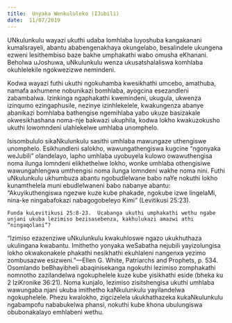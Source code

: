 ```yaml
---
title:  Unyaka Wenkululeko (IJubili)
date:  11/07/2019
---
```


UNkulunkulu wayazi ukuthi udaba lomhlaba luyoshuba kangakanani kumaIsrayeli, abantu ababengenakhaya okungelabo, besalindele ukungena ezweni lesithembiso baze bakhe umphakathi wabo omusha eKhanani.  Beholwa uJoshuwa, uNkulunkulu wenza ukusatshalaliswa komhlaba okuhlelekile ngokwezizwe nemindeni.

Kodwa wayazi futhi ukuthi ngokuhamba kwesikhathi umcebo, amathuba, namafa axhumene nobunikazi bomhlaba, ayogcina esezandleni zabambalwa.  Izinkinga ngaphakathi kwemindeni, ukugula, ukwenza izinqumo ezingaphusile, nezinye izinhlekelele, kwakungenza abanye abanikazi bomhlaba bathengise ngemihlaba yabo ukuze basizakale okwesikhashana noma-nje bakwazi ukuphila, kodwa lokho kwakuzokusho ukuthi lowomndeni ulahlekelwe umhlaba unomphelo.

Isisombululo sikaNkulunkulu sasithi umhlaba mawungaze uthengiswe unomphelo. Esikhundleni salokho, wawungathengiswa kugcine “ngonyaka weJubili” olandelayo, lapho umhlaba uyobuyela kulowo owawuthengisa noma ilunga lomndeni elikhethelwe lokho, wonke umhlaba othengisiwe wawungahlengwa umthengisi noma ilunga lomndeni wakhe noma nini.  Futhi uNkulunkulu ukhumbuza abantu ngobudlelwane babo naYe nokuthi lokho kunamthelela muni ebudlelwaneni babo nabanye abantu: “Akuyikuthengiswa ngezwe kuze kube phakade, ngokube izwe lingelaMi, nina-ke ningabafokazi nabagogobeleyo Kimi” (Levitikusi 25:23).

`Funda kuLevitikusi 25:8-23.  Ucabanga ukuthi umphakathi wethu ngabe unjani ukuba lezimiso bezisasebenza, kakhulukazi amazwi athi “ningaqolani”?`

“Izimiso ezazenziwe uNkulunkulu kwakuhloswe ngazo ukukhuthaza ukulingana kwabantu.  Imithetho yonyaka weSabatha nejubili yayizolungisa lokho okwakonakele phakathi nesikhathi ekuhlaleni nangenxa yezimo zombusazwe esizweni.”—Ellen G. White, Patriarchs and Prophets, p. 534. Osomlando beBhayibheli abaqinisekanga ngokuthi lezimiso zomphakathi nomnotho zazilandelwa ngokuphelele kuze kube yisikhathi eside (bheka ku 2 IziKronike 36:21).  Noma kunjalo, lezimiso zisitshengisa ukuthi umhlaba wawungaba njani ukuba imithetho kaNkulunkulu yayilandelwa ngokuphelele.  Phezu kwalokho, zigcizelela ukukhathazeka kukaNkulunkulu ngabampofu nababukelwa phansi, nokuthi kube khona ubulungiswa obubonakalayo emhlabeni wethu.